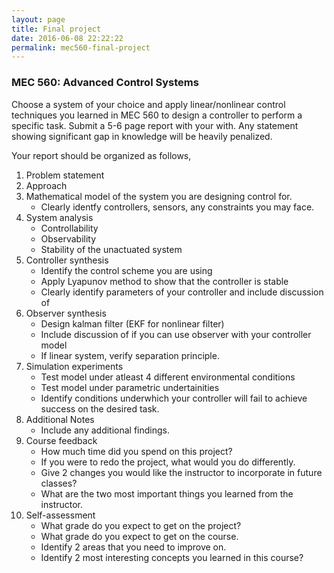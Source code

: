 ```yaml
---
layout: page
title: Final project 
date: 2016-06-08 22:22:22
permalink: mec560-final-project
---
```




### MEC 560: Advanced Control Systems

Choose a system of your choice and apply linear/nonlinear control techniques you learned in MEC 560 to design a controller to perform a specific task. Submit a 5-6 page report with your with. Any statement showing significant gap in knowledge will be heavily penalized.

Your report should be organized as follows, 

1. Problem statement
2. Approach
3. Mathematical model of the system you are designing control for. 
    - Clearly identfy controllers, sensors, any constraints you may face. 
4. System analysis
    - Controllability
    - Observability
    - Stability of the unactuated system
5. Controller synthesis
    - Identify the control scheme you are using
    - Apply Lyapunov method to show that the controller is stable
    - Clearly identify parameters of your controller and include discussion of 
6. Observer synthesis
    - Design kalman filter (EKF for nonlinear filter) 
    - Include discussion of if you can use observer with your controller model
    - If linear system, verify separation principle. 
7. Simulation experiments 
    - Test model under atleast 4 different environmental conditions
    - Test model under parametric undertainities 
    - Identify conditions underwhich your controller will fail to achieve success on the desired task. 
8. Additional Notes
    - Include any additional findings.
9. Course feedback
    - How much time did you spend on this project? 
    - If you were to redo the project, what would you do differently.
    - Give 2 changes you would like the instructor to incorporate in future classes? 
    - What are the two most important things you learned from the instructor. 
10. Self-assessment
    - What grade do you expect to get on the project? 
    - What grade do you expect to get on the course. 
    - Identify 2 areas that you need to improve on. 
    - Identify 2 most interesting concepts you learned in this course? 



```matlab

```
